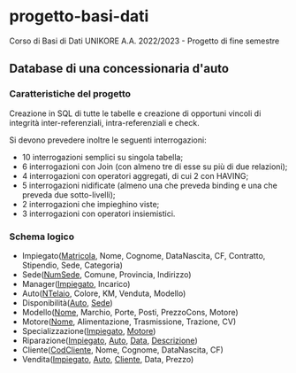 # progetto-basi-dati
Corso di Basi di Dati UNIKORE A.A. 2022/2023 - Progetto di fine semestre

## Database di una concessionaria d'auto

### Caratteristiche del progetto
Creazione in SQL di tutte le tabelle e creazione di opportuni vincoli di integrità inter-referenziali, intra-referenziali e check.

Si devono prevedere inoltre le seguenti interrogazioni:
- 10 interrogazioni semplici su singola tabella;
- 6 interrogazioni con Join (con almeno tre di esse su più di due relazioni);
- 4 interrogazioni con operatori aggregati, di cui 2 con HAVING;
- 5 interrogazioni nidificate (almeno una che preveda binding e una che preveda due sotto-livelli);
- 2 interrogazioni che impieghino viste;
- 3 interrogazioni con operatori insiemistici.

### Schema logico
- Impiegato(<ins>Matricola</ins>, Nome, Cognome, DataNascita, CF, Contratto, Stipendio, Sede, Categoria)
- Sede(<ins>NumSede</ins>, Comune, Provincia, Indirizzo)
- Manager(<ins>Impiegato</ins>, Incarico)
- Auto(<ins>NTelaio</ins>, Colore, KM, Venduta, Modello)
- Disponibilità(<ins>Auto</ins>, <ins>Sede</ins>)
- Modello(<ins>Nome</ins>, Marchio, Porte, Posti, PrezzoCons, Motore)
- Motore(<ins>Nome</ins>, Alimentazione, Trasmissione, Trazione, CV)
- Specializzazione(<ins>Impiegato</ins>, <ins>Motore</ins>)
- Riparazione(<ins>Impiegato</ins>, <ins>Auto</ins>, <ins>Data</ins>, <ins>Descrizione</ins>)
- Cliente(<ins>CodCliente</ins>, Nome, Cognome, DataNascita, CF)
- Vendita(<ins>Impiegato</ins>, <ins>Auto</ins>, <ins>Cliente</ins>, Data, Prezzo)
